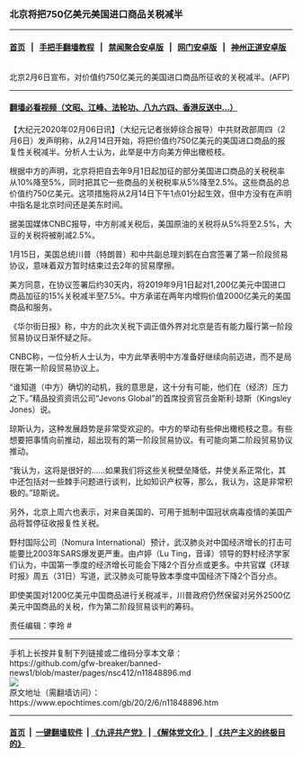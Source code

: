 ### 北京将把750亿美元美国进口商品关税减半
------------------------

#### [首页](https://github.com/gfw-breaker/banned-news1/blob/master/README.md) &nbsp;&nbsp;|&nbsp;&nbsp; [手把手翻墙教程](https://github.com/gfw-breaker/guides/wiki) &nbsp;&nbsp;|&nbsp;&nbsp; [禁闻聚合安卓版](https://github.com/gfw-breaker/bn-android) &nbsp;&nbsp;|&nbsp;&nbsp; [网门安卓版](https://github.com/oGate2/oGate) &nbsp;&nbsp;|&nbsp;&nbsp; [神州正道安卓版](https://github.com/SzzdOgate/update) 



<div><img alt="" class="aligncenter wp-post-image" src="https://i.epochtimes.com/assets/uploads/2018/07/398de4b7ebeb738bb2d52cd29278bfdd-600x400.jpg"/>
<div class="red16 caption">
 <p>
  北京2月6日宣布，对价值约750亿美元的美国进口商品所征收的关税减半。(AFP)
 </p>
</div>
</div><hr/>

#### [翻墙必看视频（文昭、江峰、法轮功、八九六四、香港反送中...）](http://167.172.214.107/home.html)

<div><p>
 【大纪元2020年02月06日讯】（大纪元记者张婷综合报导）中共财政部周四（2月6日）发声明称，从2月14日开始，将把价值约750亿美元的美国进口商品的报复性关税减半。分析人士认为，此举是中方向美方伸出橄榄枝。
</p>
<p>
 根据中方的声明，北京将把自去年9月1日起加征的部分美国进口商品的关税税率从10%降至5%，同时把其它一些商品的关税税率从5%降至2.5%。这些商品的总价值约750亿美元。这项措施将从2月14日下午1点01分起生效，但中方没有在声明中指名是北京时间还是美东时间。
</p>
<p>
 据美国媒体CNBC报导，中方削减关税后，美国原油的关税将从5%将至2.5%，大豆的关税将被削减2.5%。
</p>
<p>
 1月15日，美国总统川普（特朗普）和中共副总理刘鹤在白宫签署了第一阶段贸易协议，意味着双方暂时结束过去2年的贸易摩擦。
</p>
<p>
 美方同意，在协议签署后约30天内，将2019年9月1日起对1,200亿美元中国进口商品加征的15%关税减半至7.5%。中方承诺在两年内增购价值2000亿美元的美国商品和服务。
</p>
<p>
 《华尔街日报》称，中方的此次关税下调正值外界对北京是否有能力履行第一阶段贸易协议日渐怀疑之际。
</p>
<p>
 CNBC称，一位分析人士认为，中方此举表明中方准备好继续向前迈进，而不是局限在第一阶段贸易协议上。
</p>
<p>
 “谁知道（中方）确切的动机，我的意思是，这十分有可能，他们在（经济）压力之下。”精品投资资讯公司“Jevons Global”的首席投资官员金斯利·琼斯（Kingsley Jones）说。
</p>
<p>
 琼斯认为，这种发展趋势是非常受欢迎的。中方的举动有些伸出橄榄枝之意。有些想要把事情向前推动，超出现有的第一阶段贸易协议。有可能向第二阶段贸易协议推动。
</p>
<p>
 “我认为，这将是很好的……如果我们将这些关税壁垒降低，并使关系正常化，其中还包括对一些棘手问题进行谈判，比如知识产权等，那么，我认为，这是非常积极的。”琼斯说。
</p>
<p>
 另外，北京上周六也表示，对来自美国的、可用于抵制中国冠状病毒疫情的美国产品将暂停征收报复性关税。
</p>
<p>
 野村国际公司（Nomura International）预计，武汉肺炎对中国经济增长的打击可能要比2003年SARS爆发更严重。由卢婷（Lu Ting，音译）领导的野村经济学家们认为，中国第一季度的经济增长可能会下降2个百分点或更多。中共官媒《环球时报》周五（31日）写道，武汉肺炎可能导致本季度中国经济下降2个百分点。
</p>
<p>
 即使美国对1200亿美元中国商品进行关税减半，川普政府仍然保留对另外2500亿美元中国商品的关税，作为第二阶段贸易谈判的筹码。
</p>
<p>
 责任编辑：李玲 #
</p>
</div>
<hr/>
手机上长按并复制下列链接或二维码分享本文章：<br/>
https://github.com/gfw-breaker/banned-news1/blob/master/pages/nsc412/n11848896.md <br/>
<a href='https://github.com/gfw-breaker/banned-news1/blob/master/pages/nsc412/n11848896.md'><img src='https://github.com/gfw-breaker/banned-news1/blob/master/pages/nsc412/n11848896.md.png'/></a> <br/>
原文地址（需翻墙访问）：https://www.epochtimes.com/gb/20/2/6/n11848896.htm


------------------------
#### [首页](https://github.com/gfw-breaker/banned-news1/blob/master/README.md) &nbsp;|&nbsp; [一键翻墙软件](https://github.com/gfw-breaker/nogfw/blob/master/README.md) &nbsp;| [《九评共产党》](https://github.com/gfw-breaker/9ping.md/blob/master/README.md#九评之一评共产党是什么) | [《解体党文化》](https://github.com/gfw-breaker/jtdwh.md/blob/master/README.md) | [《共产主义的终极目的》](https://github.com/gfw-breaker/gczydzjmd.md/blob/master/README.md)


<img src='http://gfw-breaker.win/banned-news/pages/nsc412/n11848896.md' width='0px' height='0px'/>